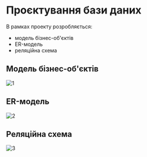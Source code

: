 # Проєктування бази даних

В рамках проекту розробляється: 
- модель бізнес-об'єктів 
- ER-модель
- реляційна схема

## Модель бізнес-об'єктів 
![1](https://www.plantuml.com/plantuml/png/ZPFDRkem48NtVefHxWx1LTcZ2AfcmQ98ROFKBjF6bLBb9uhj0czVbqnxP1XCsSNVXtCyFbaQMmpMDRNIhQtiWLQjsUd1q6AHRV9r_fAcYYXa_wlIuyts_ZPxJ5FwztxydMjMxwqNy-mvZsbbORNNxbPv5jESqSFwmejXP_jU3rQ83nQF3-sZUvNIGzmQQL1CE75RD5hO9HIRegglIdrXpAuRogkYV3nO3quRMtMj61qqFYQ8yZtBug4NXW7poGsV-Y3a0ekdWXRF10s9ebhNLszNlSjLLdHQYPcRJSOrpz02OHqNBx0gM5M4ZdjGUi3FJBZM8LB4tnYsusUGSPuYurDB35_j2LKKzEo8iGBAvP8vEdNA5Q4kF0T-1k6D9SQR2WnT426F8c3gvwuecK_doNTKIcwca-JyQiPr_-zHnRnmj2EOrRm56mZm-vBoxmR6jjHjwPhw2m00)

## ER-модель
![2](https://www.planttext.com/api/plantuml/img/VLB13e8m3Btp5Gr78ubU2J6Qo84BYN4cUfpImumCmZgL6FxT2KuW88Scw_Rw-lhMjI9Ua4vlZWE0aWILS51OA0Y2C6OHEwrMy39l02BnevZLH_r1I9wYpy9ZSvLoSRDPPQAb2vyv5jGb7F1Ti_DuxLuNTomdQmcVrCgWCk-8eYmNbpPDEA6_tR1mq6UdKP78v7IdFdUdRzLnRoFLOzI_ZsbHo_Pt1AEIzrIQiAJkOWup5ppjWRkSmzAr3arYVjCPb7Lq6lNZQfvgL5Fm_Ks3iVywPAeNg9x5g5-ZJCn-lG40)

## Реляційна схема
![3](https://github.com/readme-experts/expert-surveys/blob/lab5/src/img/eer.png)

